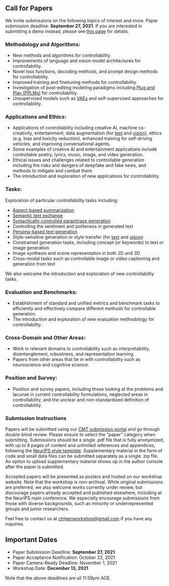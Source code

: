 <head>
<meta http-equiv="Content-Type" content="text/html; charset=UTF-8">
  <meta name="viewport" content="“width=800”">
</head>

## Call for Papers

We invite submissions on the following topics of interest and more. Paper submission deadline: **September 27, 2021**. If you are interested in submitting a demo instead, please see [this page](demos.md) for details.

### Methodology and Algorithms:
- New methods and algorithms for controllability.
- Improvements of language and vision model architectures for controllability.
- Novel loss functions, decoding methods, and prompt design methods for controllability.
- Improved training and finetuning methods for controllability.
- Investigation of post-editing modeling paradigms including [Plug and Play (PPLMs)](https://arxiv.org/abs/1912.02164) for controllability.
- Unsupervised models such as [VAEs](https://arxiv.org/abs/1905.11975) and self-supervised approaches for controllability.

### Applications and Ethics:
- Applications of controllability including creative AI, machine co-creativity, entertainment, data augmentation (for [text](https://arxiv.org/abs/2105.03075) and [vision](https://journalofbigdata.springeropen.com/articles/10.1186/s40537-019-0197-0)), ethics (e.g. bias and toxicity reduction), enhanced training for self-driving vehicles, and improving conversational agents.
- Some examples of creative AI and entertainment applications include controllable poetry, lyrics, music, image, and video generation.
- Ethical issues and challenges related to controllable generation including the risks and dangers of deepfake and fake news, and methods to mitigate and combat them.
- The introduction and exploration of new applications for controllability.

### Tasks:
Exploration of particular controllability tasks including:
- [Aspect-based summarization](https://arxiv.org/abs/2011.07832)
- [Semantic text exchange](https://aclanthology.org/D19-1272/)
- [Syntactically-controlled paraphrase generation](https://arxiv.org/abs/1804.06059)
- Controlling the sentiment and politeness in generated text
- [Persona-based text generation](https://aclanthology.org/W19-3402/)
- Style-sensitive generation or style transfer (for [text](https://arxiv.org/abs/2011.00416) and [vision](https://github.com/ycjing/Neural-Style-Transfer-Papers))
- Constrained generation tasks, including concept (or keywords) to text or image generation
- Image synthesis and scene representation in both 2D and 3D
- Cross-modal tasks such as controllable image or video captioning and generation from text

We also welcome the introduction and exploration of new controllability tasks.

### Evaluation and Benchmarks:
- Establishment of standard and unified metrics and benchmark tasks to efficiently and effectively compare different methods for controllable generation.
- The introduction and exploration of new evaluation methodology for controllability.

### Cross-Domain and Other Areas:
- Work in relevant domains to controllability such as interpretability, disentanglement, robustness, and representation learning.
- Papers from other areas that tie in with controllability such as neuroscience and cognitive science. 

### Position and Survey:
- Position and survey papers, including those looking at the problems and lacunae in current controllability formulations, neglected areas in controllability, and the unclear and non-standardized definition of controllability.

### Submission Instructions

Papers will be submitted using our [CMT submission portal](https://cmt3.research.microsoft.com/CtrlGen2021/Submission/Index) and go through double-blind review. Please ensure to select the "paper" category when submitting. Submissions should be a single .pdf file that is fully anonymized, with up to 8 pages of content and unlimited references and appendices, following the [NeurIPS style template](https://neurips.cc/Conferences/2021/PaperInformation/StyleFiles). Supplementary material in the form of code and small data files can be submitted separately as a single .zip file. An option to upload supplementary material shows up in the author console after the paper is submitted. 

Accepted papers will be presented as posters and hosted on our workshop website. Note that the workshop is non-archival. While original submissions are preferred, we also welcome works currently under review, but discourage papers already accepted and published elsewhere, including at the NeurIPS main conference. We especially encourage submissions from those with diverse backgrounds, such as minority or underrepresented groups and junior researchers.

Feel free to contact us at [ctrlgenworkshop@gmail.com](mailto:ctrlgenworkshop@gmail.com) if you have any inquiries.


## Important Dates
- Paper Submission Deadline: **September 27, 2021**
- Paper Acceptance Notification: October 22, 2021
- Paper Camera-Ready Deadline: November 1, 2021
- Workshop Date: **December 13, 2021**

Note that the above deadlines are all 11:59pm AOE.
